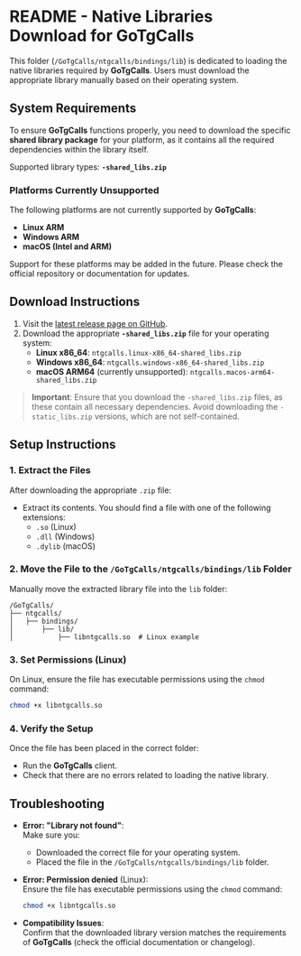 # README - Native Libraries Download for GoTgCalls

This folder (`/GoTgCalls/ntgcalls/bindings/lib`) is dedicated to loading the native libraries required by **GoTgCalls**. Users must download the appropriate library manually based on their operating system.

## System Requirements

To ensure **GoTgCalls** functions properly, you need to download the specific **shared library package** for your platform, as it contains all the required dependencies within the library itself.

Supported library types: **`-shared_libs.zip`**

### Platforms Currently Unsupported
The following platforms are not currently supported by **GoTgCalls**:
- **Linux ARM**
- **Windows ARM**
- **macOS (Intel and ARM)**

Support for these platforms may be added in the future. Please check the official repository or documentation for updates.

## Download Instructions

1. Visit the [latest release page on GitHub](https://github.com/pytgcalls/ntgcalls/releases/latest).
2. Download the appropriate **`-shared_libs.zip`** file for your operating system:
    - **Linux x86_64**: `ntgcalls.linux-x86_64-shared_libs.zip`
    - **Windows x86_64**: `ntgcalls.windows-x86_64-shared_libs.zip`
    - **macOS ARM64** (currently unsupported): `ntgcalls.macos-arm64-shared_libs.zip`

> **Important**: Ensure that you download the `-shared_libs.zip` files, as these contain all necessary dependencies. Avoid downloading the `-static_libs.zip` versions, which are not self-contained.

## Setup Instructions

### 1. Extract the Files
After downloading the appropriate `.zip` file:
- Extract its contents. You should find a file with one of the following extensions:
    - `.so` (Linux)
    - `.dll` (Windows)
    - `.dylib` (macOS)

### 2. Move the File to the `/GoTgCalls/ntgcalls/bindings/lib` Folder
Manually move the extracted library file into the `lib` folder:
```
/GoTgCalls/
├── ntgcalls/
│   ├── bindings/
│       ├── lib/
│           ├── libntgcalls.so  # Linux example
```

### 3. Set Permissions (Linux)
On Linux, ensure the file has executable permissions using the `chmod` command:
```bash
chmod +x libntgcalls.so
```

### 4. Verify the Setup
Once the file has been placed in the correct folder:
- Run the **GoTgCalls** client.
- Check that there are no errors related to loading the native library.

## Troubleshooting

- **Error: "Library not found"**:  
  Make sure you:
    - Downloaded the correct file for your operating system.
    - Placed the file in the `/GoTgCalls/ntgcalls/bindings/lib` folder.

- **Error: Permission denied** (Linux):  
  Ensure the file has executable permissions using the `chmod` command:
  ```bash
  chmod +x libntgcalls.so
  ```

- **Compatibility Issues**:  
  Confirm that the downloaded library version matches the requirements of **GoTgCalls** (check the official documentation or changelog).